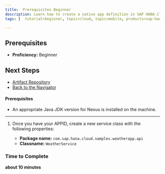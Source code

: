 ```yaml
---
title:  Prerequisites Beginner
description: Learn how to create a native app definition in SAP HANA Cloud Platform mobile service for development and operations
tags: [  tutorial>beginner, topic>cloud, topic>mobile, products>sap-hana-cloud-platform ]

---
```

## Prerequisites  
  - **Proficiency:** Beginner

## Next Steps
   - [Artifact Repository](http://go.sap.com/developer/tutorials/ci-best-practices-artifacts.html)
  - [Back to the Navigator](http://go.sap.com/developer/tutorials/ci-best-practices-intro.html)
  
 
#### Prerequisites
- An appropriate Java JDK version for Nexus is installed on the machine.



---

1. Once you have your APPID, create a new service class with the following properties:

    - **Package name:** `com.sap.hana.cloud.samples.weatherapp.api`
    - **Classname:** `WeatherService`

### Time to Complete
**about 10 minutes**
